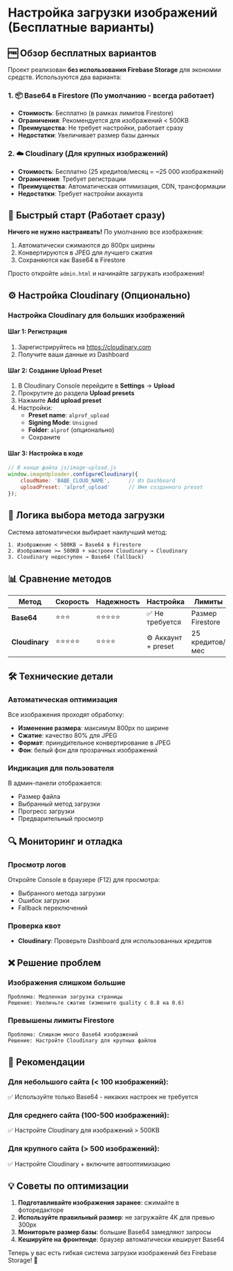 # Настройка загрузки изображений (Бесплатные варианты)

## 🆓 Обзор бесплатных вариантов

Проект реализован **без использования Firebase Storage** для экономии средств. Используются два варианта:

### 1. 📦 Base64 в Firestore (По умолчанию - всегда работает)
- **Стоимость**: Бесплатно (в рамках лимитов Firestore)
- **Ограничения**: Рекомендуется для изображений < 500KB
- **Преимущества**: Не требует настройки, работает сразу
- **Недостатки**: Увеличивает размер базы данных

### 2. ☁️ Cloudinary (Для крупных изображений)
- **Стоимость**: Бесплатно (25 кредитов/месяц = ~25 000 изображений)
- **Ограничения**: Требует регистрации
- **Преимущества**: Автоматическая оптимизация, CDN, трансформации
- **Недостатки**: Требует настройки аккаунта

## 🚀 Быстрый старт (Работает сразу)

**Ничего не нужно настраивать!** По умолчанию все изображения:
1. Автоматически сжимаются до 800px ширины
2. Конвертируются в JPEG для лучшего сжатия
3. Сохраняются как Base64 в Firestore

Просто откройте `admin.html` и начинайте загружать изображения!

## ⚙️ Настройка Cloudinary (Опционально)

### Настройка Cloudinary для больших изображений

#### Шаг 1: Регистрация
1. Зарегистрируйтесь на https://cloudinary.com
2. Получите ваши данные из Dashboard

#### Шаг 2: Создание Upload Preset
1. В Cloudinary Console перейдите в **Settings** → **Upload**
2. Прокрутите до раздела **Upload presets**
3. Нажмите **Add upload preset**
4. Настройки:
   - **Preset name**: `alprof_upload`
   - **Signing Mode**: `Unsigned`
   - **Folder**: `alprof` (опционально)
   - Сохраните

#### Шаг 3: Настройка в коде
```javascript
// В конце файла js/image-upload.js
window.imageUploader.configureCloudinary({
    cloudName: 'ВАШЕ_CLOUD_NAME',      // Из Dashboard
    uploadPreset: 'alprof_upload'      // Имя созданного preset
});
```

## 🔧 Логика выбора метода загрузки

Система автоматически выбирает наилучший метод:

```
1. Изображение < 500KB → Base64 в Firestore
2. Изображение >= 500KB + настроен Cloudinary → Cloudinary
3. Cloudinary недоступен → Base64 (fallback)
```

## 📊 Сравнение методов

| Метод | Скорость | Надежность | Настройка | Лимиты |
|-------|----------|------------|-----------|--------|
| **Base64** | ⭐⭐⭐ | ⭐⭐⭐⭐⭐ | ✅ Не требуется | Размер Firestore |
| **Cloudinary** | ⭐⭐⭐⭐⭐ | ⭐⭐⭐⭐ | ⚙️ Аккаунт + preset | 25 кредитов/мес |

## 🛠️ Технические детали

### Автоматическая оптимизация
Все изображения проходят обработку:
- **Изменение размера**: максимум 800px по ширине
- **Сжатие**: качество 80% для JPEG
- **Формат**: принудительное конвертирование в JPEG
- **Фон**: белый фон для прозрачных изображений

### Индикация для пользователя
В админ-панели отображается:
- Размер файла
- Выбранный метод загрузки
- Прогресс загрузки
- Предварительный просмотр

## 🔍 Мониторинг и отладка

### Просмотр логов
Откройте Console в браузере (F12) для просмотра:
- Выбранного метода загрузки
- Ошибок загрузки
- Fallback переключений

### Проверка квот
- **Cloudinary**: Проверьте Dashboard для использованных кредитов

## ❌ Решение проблем

### Изображения слишком большие
```
Проблема: Медленная загрузка страницы
Решение: Увеличьте сжатие (измените quality с 0.8 на 0.6)
```

### Превышены лимиты Firestore
```
Проблема: Слишком много Base64 изображений
Решение: Настройте Cloudinary для крупных файлов
```

## 🚀 Рекомендации

### Для небольшого сайта (< 100 изображений):
✅ Используйте только Base64 - никаких настроек не требуется

### Для среднего сайта (100-500 изображений):
✅ Настройте Cloudinary для изображений > 500KB

### Для крупного сайта (> 500 изображений):
✅ Настройте Cloudinary + включите автооптимизацию

## 💡 Советы по оптимизации

1. **Подготавливайте изображения заранее**: сжимайте в фоторедакторе
2. **Используйте правильный размер**: не загружайте 4K для превью 300px
3. **Мониторьте размер базы**: большие Base64 замедляют запросы
4. **Кешируйте на фронтенде**: браузер автоматически кеширует Base64

Теперь у вас есть гибкая система загрузки изображений без Firebase Storage! 🎉